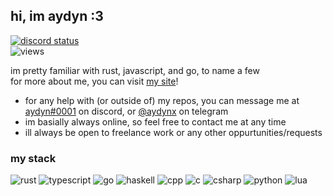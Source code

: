 ## hi, im aydyn :3
[discord]: https://discord.com/users/712799889544970310

[![discord status](https://status.aydyn.workers.dev/shield?id=712799889544970310)][discord]<br>
![views](https://img.shields.io/badge/dynamic/json?url=https://api.countapi.xyz/hit/github.com/aydynx&query=$.value&label=profile%20views&labelColor=36393f&color=ff69b4)

im pretty familiar with rust, javascript, and go, to name a few<br>
for more about me, you can visit [my site](https://aydyn.sh)!

- for any help with (or outside of) my repos, you can message me at [aydyn#0001][discord] on discord, or [@aydynx](https://aydynx.t.me) on telegram
- im basially always online, so feel free to contact me at any time
- ill always be open to freelance work or any other oppurtunities/requests

### my stack
![rust](https://img.shields.io/badge/Rust-f74c00?logo=rust&logoColor=000000)
![typescript](https://img.shields.io/badge/TypeScript-007acc?logo=typescript&logoColor=ffffff)
![go](https://img.shields.io/badge/Go-00ADD8?logo=go&logoColor=ffffff)
![haskell](https://img.shields.io/badge/Haskell-634f88?logo=haskell&logoColor=ffffff)
![cpp](https://img.shields.io/badge/C++-6499d1?logo=c%2B%2B&logoColor=ffffff)
![c](https://img.shields.io/badge/C-00589d?logo=c&logoColor=ffffff)
![csharp](https://img.shields.io/badge/C%23-239120?logo=c-sharp&logoColor=ffffff)
![python](https://img.shields.io/badge/Python-3776AB?logo=python&logoColor=ffffff)
![lua](https://img.shields.io/badge/Lua-2C2D72?logo=lua&logoColor=ffffff)
